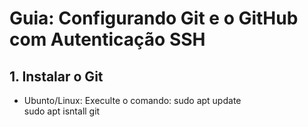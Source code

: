 # Guia: Configurando Git e o GitHub com Autenticação SSH

## 1. Instalar o Git
* Ubunto/Linux: Execulte o comando:
	sudo apt update  
	sudo apt isntall git
